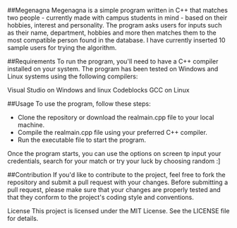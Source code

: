 ##Megenagna
Megenagna is a simple program written in C++ that matches two people - currently made with campus students in mind - based on their hobbies, interest and personality.
The program asks users for inputs such as their name, department, hobbies and more then matches them to the most compatible person found in the database. I have currently inserted 10 sample users for trying the algorithm.

##Requirements
To run the program, you'll need to have a C++ compiler installed on your system. The program has been tested on Windows and Linux systems using the following compilers:

Visual Studio on Windows and linux
Codeblocks
GCC on Linux

##Usage
To use the program, follow these steps:

- Clone the repository or download the realmain.cpp file to your local machine.
- Compile the realmain.cpp file using your preferred C++ compiler.
- Run the executable file to start the program.

Once the program starts, you can use the options on screen tp input your credentials, search for your match or try your luck by choosing random :]

##Contribution
If you'd like to contribute to the project, feel free to fork the repository and submit a pull request with your changes. Before submitting a pull request, please make sure that your changes are properly tested and that they conform to the project's coding style and conventions.

License
This project is licensed under the MIT License. See the LICENSE file for details.
